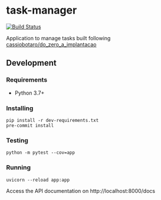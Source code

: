 # task-manager
[![Build Status](https://travis-ci.org/umluizlima/task-manager.svg?branch=master)](https://travis-ci.org/umluizlima/task-manager)

Application to manage tasks built following [cassiobotaro/do_zero_a_implantacao](https://github.com/cassiobotaro/do_zero_a_implantacao/blob/master/README.md)

## Development

### Requirements
- Python 3.7+

### Installing
```console
pip install -r dev-requirements.txt
pre-commit install
```

### Testing
```console
python -m pytest --cov=app
```

### Running
```console
uvicorn --reload app:app
```

Access the API documentation on http://localhost:8000/docs